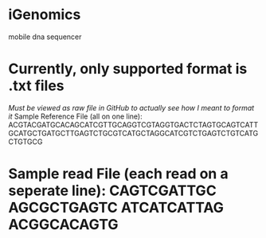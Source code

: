 iGenomics
=========

mobile dna sequencer

Currently, only supported format is .txt files
================================================================================================================
*Must be viewed as raw file in GitHub to actually see how I meant to format it*
Sample Reference File (all on one line): 
ACGTACGATGCACAGCATCGTTGCAGGTCGTAGGTGACTCTAGTGCAGTCATTGCATGCTGATGCTTGAGTCTGCGTCATGCTAGGCATCGTCTGAGTCTGTCATGCTGTGCG

Sample read File (each read on a seperate line):
CAGTCGATTGC
AGCGCTGAGTC
ATCATCATTAG
ACGGCACAGTG
=================================================================================================================
